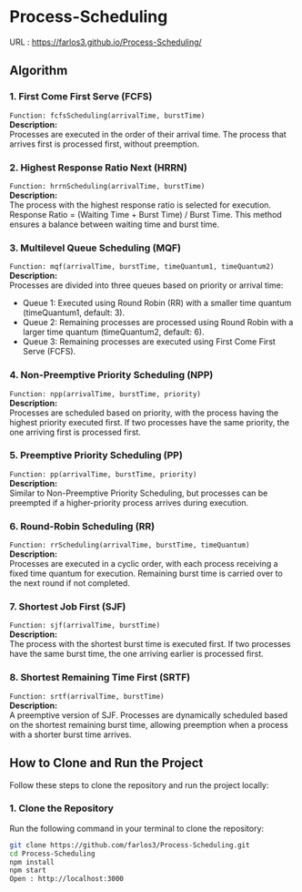 # Process-Scheduling

URL : https://farlos3.github.io/Process-Scheduling/

## Algorithm
### 1. First Come First Serve (FCFS)
```Function: fcfsScheduling(arrivalTime, burstTime)```<br>
**Description:** <br>
Processes are executed in the order of their arrival time. The process that arrives first is processed first, without preemption.

### 2. Highest Response Ratio Next (HRRN)
```Function: hrrnScheduling(arrivalTime, burstTime)```<br>
**Description:** <br>
The process with the highest response ratio is selected for execution.
Response Ratio = (Waiting Time + Burst Time) / Burst Time.
This method ensures a balance between waiting time and burst time.

### 3. Multilevel Queue Scheduling (MQF)
```Function: mqf(arrivalTime, burstTime, timeQuantum1, timeQuantum2)```<br>
**Description:** <br>
Processes are divided into three queues based on priority or arrival time:

- Queue 1: Executed using Round Robin (RR) with a smaller time quantum (timeQuantum1, default: 3).
- Queue 2: Remaining processes are processed using Round Robin with a larger time quantum (timeQuantum2, default: 6).
- Queue 3: Remaining processes are executed using First Come First Serve (FCFS).

### 4. Non-Preemptive Priority Scheduling (NPP)
```Function: npp(arrivalTime, burstTime, priority)```<br>
**Description:** <br>
Processes are scheduled based on priority, with the process having the highest priority executed first. If two processes have the same priority, the one arriving first is processed first.

### 5. Preemptive Priority Scheduling (PP)
```Function: pp(arrivalTime, burstTime, priority)```<br>
**Description:** <br>
Similar to Non-Preemptive Priority Scheduling, but processes can be preempted if a higher-priority process arrives during execution.

### 6. Round-Robin Scheduling (RR)
```Function: rrScheduling(arrivalTime, burstTime, timeQuantum)```<br>
**Description:** <br>
Processes are executed in a cyclic order, with each process receiving a fixed time quantum for execution. Remaining burst time is carried over to the next round if not completed.

### 7. Shortest Job First (SJF)
```Function: sjf(arrivalTime, burstTime)```<br>
**Description:** <br>
The process with the shortest burst time is executed first. If two processes have the same burst time, the one arriving earlier is processed first.

### 8. Shortest Remaining Time First (SRTF)
```Function: srtf(arrivalTime, burstTime)```<br>
**Description:** <br>
A preemptive version of SJF. Processes are dynamically scheduled based on the shortest remaining burst time, allowing preemption when a process with a shorter burst time arrives.

## **How to Clone and Run the Project**

Follow these steps to clone the repository and run the project locally:

### **1. Clone the Repository**
Run the following command in your terminal to clone the repository:
```bash
git clone https://github.com/farlos3/Process-Scheduling.git
cd Process-Scheduling
npm install
npm start
Open : http://localhost:3000
